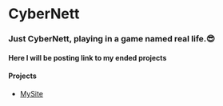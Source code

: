 <html>
<head>
</head>
<body>
<h1>CyberNett</h1>
<h3>Just CyberNett, playing in a game named real life.😎</h3>
<h4>Here I will be posting link to my ended projects</h4>
<h4>Projects</h4>
<ul>
<li><a href="https://cyber-nett.github.io">MySite</a></li>
</ul>
</body>
</html>

